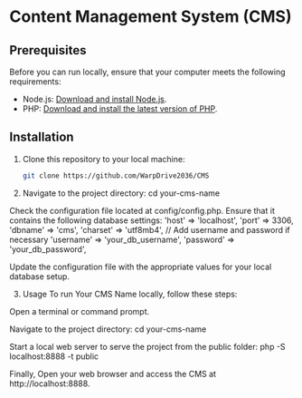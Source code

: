 # Content Management System (CMS)

## Prerequisites

Before you can run locally, ensure that your computer meets the following requirements:

- Node.js: [Download and install Node.js](https://nodejs.org/).
- PHP: [Download and install the latest version of PHP](https://www.php.net/downloads.php).

## Installation

1. Clone this repository to your local machine:

   ```bash
   git clone https://github.com/WarpDrive2036/CMS

2. Navigate to the project directory:
  cd your-cms-name

Check the configuration file located at config/config.php. Ensure that it contains the following database settings:
'host' => 'localhost',
'port' => 3306,
'dbname' => 'cms',
'charset' => 'utf8mb4',
// Add username and password if necessary
'username' => 'your_db_username',
'password' => 'your_db_password',

Update the configuration file with the appropriate values for your local database setup.

3. Usage
To run Your CMS Name locally, follow these steps:

Open a terminal or command prompt.

Navigate to the project directory:
cd your-cms-name

Start a local web server to serve the project from the public folder:
php -S localhost:8888 -t public

Finally, Open your web browser and access the CMS at http://localhost:8888.








